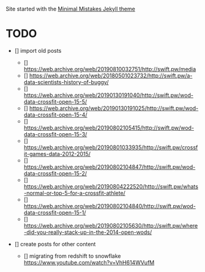 Site started with the [Minimal Mistakes Jekyll theme](https://github.com/mmistakes/minimal-mistakes)


# TODO

- [] import old posts
    - [] https://web.archive.org/web/20190810032751/http://swift.pw/media
    - [] https://web.archive.org/web/20180501023732/http://swift.pw/a-data-scientists-history-of-buggy/
    - [] https://web.archive.org/web/20190130191040/http://swift.pw/wod-data-crossfit-open-15-5/
    - [] https://web.archive.org/web/20190130191025/http://swift.pw/wod-data-crossfit-open-15-4/
    - [] https://web.archive.org/web/20190802105415/http://swift.pw/wod-data-crossfit-open-15-3/
    - [] https://web.archive.org/web/20190801033935/http://swift.pw/crossfit-games-data-2012-2015/
    - [] https://web.archive.org/web/20190802104847/http://swift.pw/wod-data-crossfit-open-15-2/
    - [] https://web.archive.org/web/20190804222520/http://swift.pw/whats-normal-or-top-5-for-a-crossfit-athlete/
    - [] https://web.archive.org/web/20190802104840/http://swift.pw/wod-data-crossfit-open-15-1/
    - [] https://web.archive.org/web/20190802105630/http://swift.pw/where-did-you-really-stack-up-in-the-2014-open-wods/
- [] create posts for other content

    - [] migrating from redshift to snowflake https://www.youtube.com/watch?v=VhH614WVufM